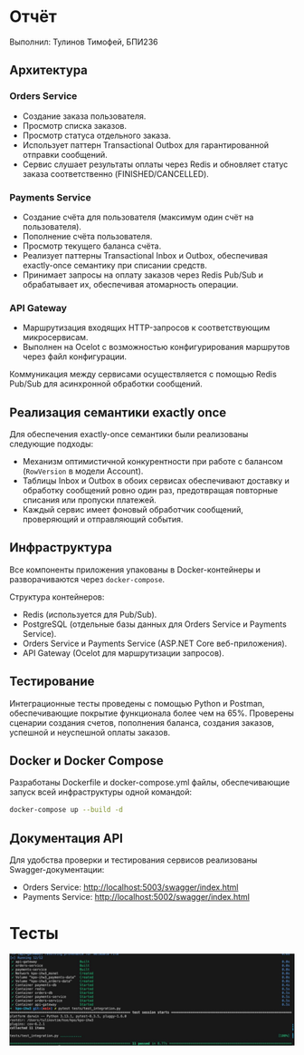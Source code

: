 # Отчёт 

Выполнил: Тулинов Тимофей, БПИ236

## Архитектура

### Orders Service

* Создание заказа пользователя.
* Просмотр списка заказов.
* Просмотр статуса отдельного заказа.
* Использует паттерн Transactional Outbox для гарантированной отправки сообщений.
* Сервис слушает результаты оплаты через Redis и обновляет статус заказа соответственно (FINISHED/CANCELLED).

### Payments Service

* Создание счёта для пользователя (максимум один счёт на пользователя).
* Пополнение счёта пользователя.
* Просмотр текущего баланса счёта.
* Реализует паттерны Transactional Inbox и Outbox, обеспечивая exactly-once семантику при списании средств.
* Принимает запросы на оплату заказов через Redis Pub/Sub и обрабатывает их, обеспечивая атомарность операции.

### API Gateway

* Маршрутизация входящих HTTP-запросов к соответствующим микросервисам.
* Выполнен на Ocelot с возможностью конфигурирования маршрутов через файл конфигурации.

Коммуникация между сервисами осуществляется с помощью Redis Pub/Sub для асинхронной обработки сообщений.

## Реализация семантики exactly once

Для обеспечения exactly-once семантики были реализованы следующие подходы:

* Механизм оптимистичной конкурентности при работе с балансом (`RowVersion` в модели Account).
* Таблицы Inbox и Outbox в обоих сервисах обеспечивают доставку и обработку сообщений ровно один раз, предотвращая повторные списания или пропуски платежей.
* Каждый сервис имеет фоновый обработчик сообщений, проверяющий и отправляющий события.

## Инфраструктура

Все компоненты приложения упакованы в Docker-контейнеры и разворачиваются через `docker-compose`.

Структура контейнеров:

* Redis (используется для Pub/Sub).
* PostgreSQL (отдельные базы данных для Orders Service и Payments Service).
* Orders Service и Payments Service (ASP.NET Core веб-приложения).
* API Gateway (Ocelot для маршрутизации запросов).

## Тестирование

Интеграционные тесты проведены с помощью Python и Postman, обеспечивающие покрытие функционала более чем на 65%. Проверены сценарии создания счетов, пополнения баланса, создания заказов, успешной и неуспешной оплаты заказов.

## Docker и Docker Compose

Разработаны Dockerfile и docker-compose.yml файлы, обеспечивающие запуск всей инфраструктуры одной командой:

```sh
docker-compose up --build -d
```



## Документация API

Для удобства проверки и тестирования сервисов реализованы Swagger-документации:

* Orders Service: [http://localhost:5003/swagger/index.html](http://localhost:5003/swagger/index.html)
* Payments Service: [http://localhost:5002/swagger/index.html](http://localhost:5002/swagger/index.html)




# Тесты 

![alt text](telegram-cloud-photo-size-2-5370812821207643218-y.jpg)




